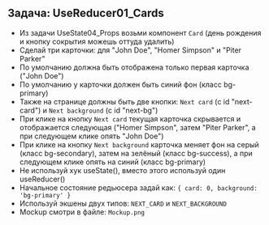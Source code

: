 ## Задача: UseReducer01_Cards
- Из задачи UseState04_Props возьми компонент `Card` (день рождения и кнопку сокрытия можешь оттуда удалить)
- Сделай три карточки: для "John Doe", "Homer Simpson" и "Piter Parker"
- По умолчанию должна быть отображена только первая карточка ("John Doe")
- По умолчанию у карточки должен быть синий фон (класс bg-primary)
- Также на странице должны быть две кнопки: `Next card` (с id "next-card") и `Next background` (с id "next-bg")
- При клике на кнопку `Next card` текущая карточка скрывается и отображается следующая ("Homer Simpson", затем "Piter Parker", а при следующем клике опять "John Doe")
- При клике на кнопку `Next background` карточка меняет фон на серый (класс bg-secondary), затем на зелёный (класс bg-success), а при следующем клике опять на синий (класс bg-primary)
- Не используй хук useState(), вместо этого используй один useReducer()
- Начальное состояние редьюсера задай как: `{ card: 0, background: 'bg-primary' }`
- Используй экшены двух типов: `NEXT_CARD` и `NEXT_BACKGROUND`
- Mockup смотри в файле: `Mockup.png`
